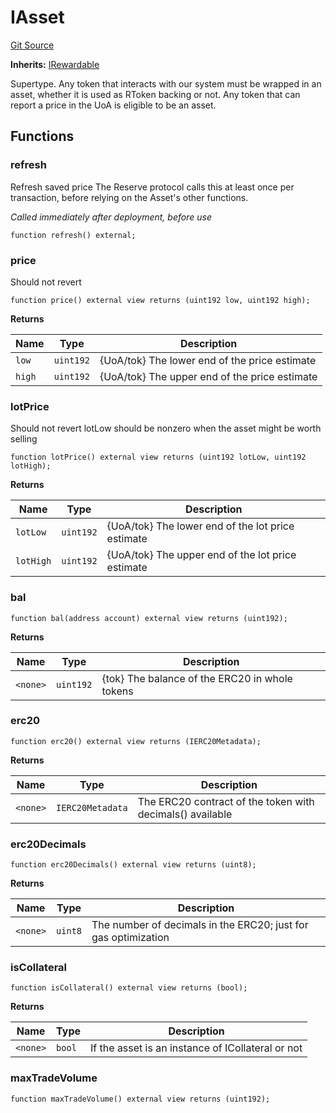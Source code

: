 # IAsset
[Git Source](https://github.com/larrythecucumber321/protocol/blob/aabf2c9d4120808940fb3be9193cb66ea71ac351/contracts/interfaces/IAsset.sol)

**Inherits:**
[IRewardable](/tools/docgen/src/contracts/interfaces/IRewardable.sol/interface.IRewardable.md)

Supertype. Any token that interacts with our system must be wrapped in an asset,
whether it is used as RToken backing or not. Any token that can report a price in the UoA
is eligible to be an asset.


## Functions
### refresh

Refresh saved price
The Reserve protocol calls this at least once per transaction, before relying on
the Asset's other functions.

*Called immediately after deployment, before use*


```solidity
function refresh() external;
```

### price

Should not revert


```solidity
function price() external view returns (uint192 low, uint192 high);
```
**Returns**

|Name|Type|Description|
|----|----|-----------|
|`low`|`uint192`|{UoA/tok} The lower end of the price estimate|
|`high`|`uint192`|{UoA/tok} The upper end of the price estimate|


### lotPrice

Should not revert
lotLow should be nonzero when the asset might be worth selling


```solidity
function lotPrice() external view returns (uint192 lotLow, uint192 lotHigh);
```
**Returns**

|Name|Type|Description|
|----|----|-----------|
|`lotLow`|`uint192`|{UoA/tok} The lower end of the lot price estimate|
|`lotHigh`|`uint192`|{UoA/tok} The upper end of the lot price estimate|


### bal


```solidity
function bal(address account) external view returns (uint192);
```
**Returns**

|Name|Type|Description|
|----|----|-----------|
|`<none>`|`uint192`|{tok} The balance of the ERC20 in whole tokens|


### erc20


```solidity
function erc20() external view returns (IERC20Metadata);
```
**Returns**

|Name|Type|Description|
|----|----|-----------|
|`<none>`|`IERC20Metadata`|The ERC20 contract of the token with decimals() available|


### erc20Decimals


```solidity
function erc20Decimals() external view returns (uint8);
```
**Returns**

|Name|Type|Description|
|----|----|-----------|
|`<none>`|`uint8`|The number of decimals in the ERC20; just for gas optimization|


### isCollateral


```solidity
function isCollateral() external view returns (bool);
```
**Returns**

|Name|Type|Description|
|----|----|-----------|
|`<none>`|`bool`|If the asset is an instance of ICollateral or not|


### maxTradeVolume


```solidity
function maxTradeVolume() external view returns (uint192);
```

